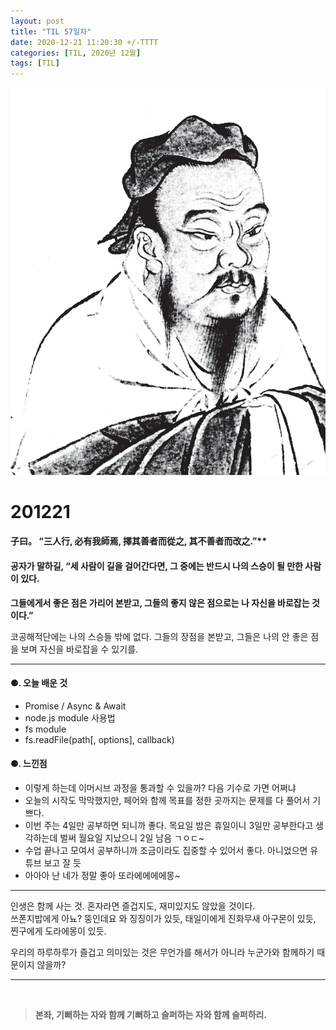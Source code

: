 ```yaml
---
layout: post
title: "TIL 57일차"
date: 2020-12-21 11:20:30 +/-TTTT
categories: [TIL, 2020년 12월]
tags: [TIL]
---
```


![image](/assets/img/sample/avatar.jpg)

# **201221**

#### **子**曰。 “三人行, 必有我師焉, 擇其善者而從之, 其不善者而改之.”\*\*

#### **공자가 말하길, “세 사람이 길을 걸어간다면, 그 중에는 반드시 나의 스승이 될 만한 사람이 있다.**

**그들에게서 좋은 점은 가리어 본받고, 그들의 좋지 않은 점으로는 나 자신을 바로잡는 것이다.”**

코공해적단에는 나의 스승들 밖에 없다. 그들의 장점을 본받고, 그들은 나의 안 좋은 점을 보며 자신을 바로잡을 수 있기를.

---

#### **⚈. 오늘 배운 것**

- Promise / Async & Await
- node.js module 사용법
- fs module
- fs.readFile(path[, options], callback)

#### **⚈. 느낀점**

- 이렇게 하는데 이머시브 과정을 통과할 수 있을까? 다음 기수로 가면 어쩌냐
- 오늘의 시작도 막막했지만, 페어와 함께 목표를 정한 곳까지는 문제를 다 풀어서 기쁘다.
- 이번 주는 4일만 공부하면 되니까 좋다. 목요일 밤은 휴일이니 3일만 공부한다고 생각하는데 벌써 월요일 지났으니 2일 남음 ㄱㅇㄷ~
- 수업 끝나고 모여서 공부하니까 조금이라도 집중할 수 있어서 좋다. 아니었으면 유튜브 보고 잘 듯
- 아아아 난 네가 정말 좋아 또라에에에에몽~

---

인생은 함께 사는 것. 혼자라면 즐겁지도, 재미있지도 않았을 것이다.  
쓰폰지밥에게 아뇨? 뚱인데요 와 징징이가 있듯, 태일이에게 진화무새 아구몬이 있듯,  
찐구에게 도라에몽이 있듯.

우리의 하루하루가 즐겁고 의미있는 것은 무언가를 해서가 아니라 누군가와 함께하기 때문이지 않을까?

---

<br>

> **본좌, 기뻐하는 자와 함께 기뻐하고 슬퍼하는 자와 함께 슬퍼하리.**
